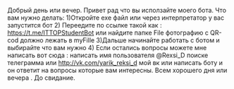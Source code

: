 Добрый день или вечер. Привет рад что вы исползайте моего бота. Что вам нужно делать:
1)Откройте exe файл или через интерпретатор у вас запустится бот 
2) Переедите по ссылке такой как : https://t.me/ITTOPStudentBot или найдите папке File фотографию с QR-cod  должно лежать в myFille 
3)Дальше начинайте работать с ботом и выбирайте что вам нужно 
4) Если остались вопросы   можете мне написать вот сюда : написать имя пользователя @Rexsi_D поиске телеграмма    или http://vk.com/yarik_reksi_d мой вк 
или написать  боту и он ответит на вопросы которые вам интересны.
Всем хорошего дня или вечера . До свидание. 
